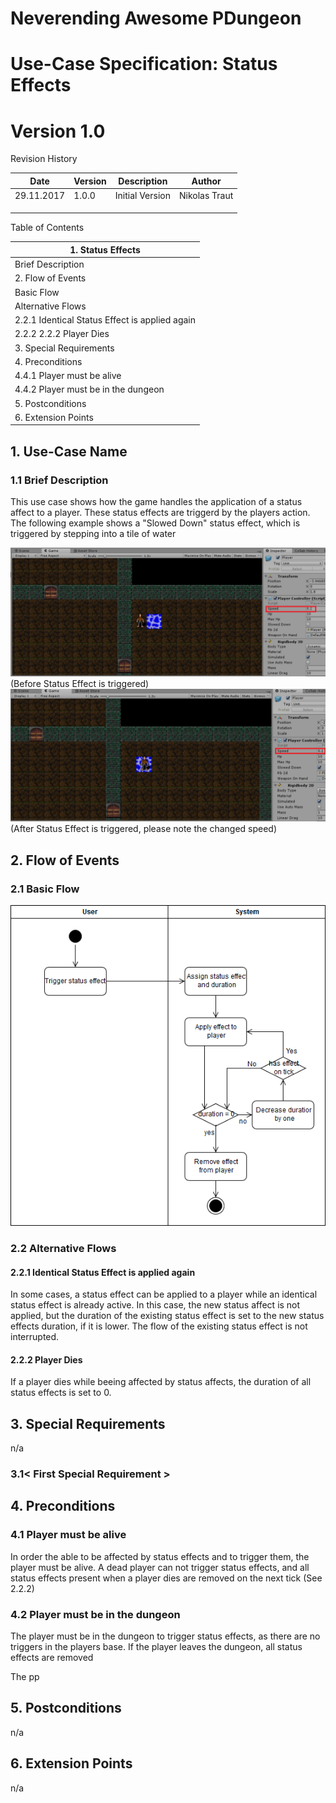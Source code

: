 
# Neverending Awesome PDungeon

# Use-Case Specification: Status Effects

# Version 1.0

Revision History

| **Date** | **Version** | **Description** | **Author** |
| --- | --- | --- | --- |
| 29.11.2017 | 1.0.0 | Initial Version| Nikolas Traut |
|   |   |   |   |
|   |   |   |   |
|   |   |   |   |

Table of Contents

| 1.        Status Effects       |
| --- |
|         Brief Description        |
| 2.        Flow of Events        |
|         Basic Flow        |
|         Alternative Flows        |
| 2.2.1        Identical Status Effect is applied again        |
| 2.2.2        2.2.2 Player Dies       |
| 3.        Special Requirements        |
| 4.        Preconditions        |
| 4.4.1     Player must be alive |
| 4.4.2     Player must be in the dungeon |
| 5.        Postconditions        |
| 6.        Extension Points        |




 ## 1. Use-Case Name
 
 ### 1.1 Brief Description

This use case shows how the game handles the application of a status affect to a player. These status effects are triggerd
by the players action. The following example shows a "Slowed Down" status effect, which is triggered by stepping into a tile
of water

<img src = "https://github.com/AdrianSchneble/nap/blob/master/usecases/UC_StatusEffect_Screenshot1.png">
(Before Status Effect is triggered) 


<img src = "https://github.com/AdrianSchneble/nap/blob/master/usecases/UC_StatusEffect_Screenshot2.png">
(After Status Effect is triggered, please note the changed speed)

## 2. Flow of Events
### 2.1 Basic Flow

<img src= "https://github.com/AdrianSchneble/nap/blob/master/usecases/UC_StatusEffect_ActivityDiagram.png">

### 2.2 Alternative Flows
#### 2.2.1 Identical Status Effect is applied again

In some cases, a status effect can be applied to a player while an identical status effect is already active. In this case,
the new status affect is not applied, but the duration of the existing status effect is set to the new status effects duration,
if it is lower. The flow of the existing status effect is not interrupted. 

#### 2.2.2 Player Dies 

If a player dies while beeing affected by status affects, the duration of all status effects is set to 0. 

## 3. Special Requirements

n/a

### 3.1&lt; First Special Requirement &gt;

## 4. Preconditions

### 4.1 Player must be alive

In order the able to be affected by status effects and to trigger them, the player must be alive. A dead player can not trigger
status effects, and all status effects present when a player dies are removed on the next tick (See 2.2.2)

### 4.2 Player must be in the dungeon 

The player must be in the dungeon to trigger status effects, as there are no triggers in the players base. If the player leaves the dungeon, all status effects are removed

The pp
## 5. Postconditions

n/a

## 6. Extension Points

n/a


